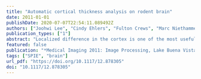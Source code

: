 ```yaml
---
title: "Automatic cortical thickness analysis on rodent brain"
date: 2011-01-01
publishDate: 2020-07-07T22:54:11.089492Z
authors: ["Joohwi Lee", "Cindy Ehlers", "Fulton Crews", "Marc Niethammer", "François Budin", "Beatriz Paniagua", "Kathy Sulik", "Josephine Johns", "Martin Styner", "Ipek Oguz"]
publication_types: ["1"]
abstract: "Localized difference in the cortex is one of the most useful morphometric traits in human and animal brain studies. There are many tools and methods already developed to automatically measure and analyze cortical thickness for the human brain. However, these tools cannot be directly applied to rodent brains due to the different scales; even adult rodent brains are 50 to 100 times smaller than humans. This paper describes an algorithm for automatically measuring the cortical thickness of mouse and rat brains. The algorithm consists of three steps: segmentation, thickness measurement, and statistical analysis among experimental groups. The segmentation step provides the neocortex separation from other brain structures and thus is a preprocessing step for the thickness measurement. In the thickness measurement step, the thickness is computed by solving a Laplacian PDE and a transport equation. The Laplacian PDE first creates streamlines as an analogy of cortical columns; the transport equation computes the length of the streamlines. The result is stored as a thickness map over the neocortex surface. For the statistical analysis, it is important to sample thickness at corresponding points. This is achieved by the particle correspondence algorithm which minimizes entropy between dynamically moving sample points called particles. Since the computational cost of the correspondence algorithm may limit the number of corresponding points, we use thin-plate spline based interpolation to increase the number of corresponding sample points. As a driving application, we measured the thickness difference to assess the effects of adolescent intermittent ethanol exposure that persist into adulthood and performed t-test between the control and exposed rat groups. We found significantly differing regions in both hemispheres."
featured: false
publication: "*Medical Imaging 2011: Image Processing, Lake Buena Vista, Florida, USA, February 14-16, 2011*"
tags: ["SPIE", "brain"]
url_pdf: "https://doi.org/10.1117/12.878305"
doi: "10.1117/12.878305"
---
```


